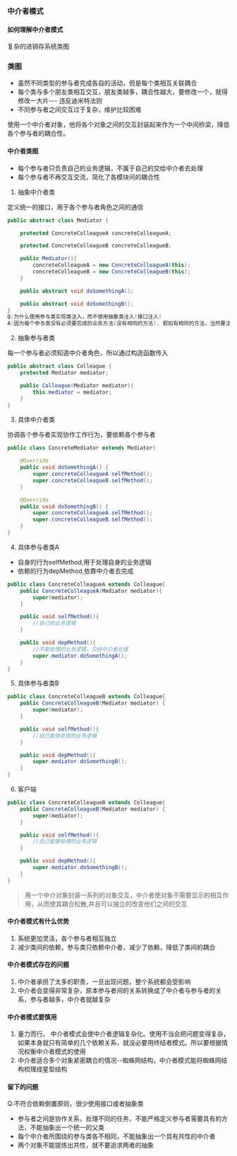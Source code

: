 ### 中介者模式

#### 如何理解中介者模式

复杂的进销存系统类图

### 类图

+ 虽然不同类型的参与者完成各自的活动，但是每个类相互关联耦合
+ 每个类与多个朋友类相互交互，朋友类越多，耦合性越大，要修改一个，就得修改一大片--- 违反迪米特法则
+ 不同参与者之间交互过于复杂，维护比较困难

使用一个中介者对象，他将各个对象之间的交互封装起来作为一个中间桥梁，降低各个参与者的耦合性。

#### 中介者类图

+ 每个参与者只负责自己的业务逻辑，不属于自己的交给中介者去处理
+ 每个参与者不再交互交流，简化了各模块间的耦合性

1. 抽象中介者类

定义统一的接口，用于各个参与者角色之间的通信
```java
public abstract class Mediator {

    protected ConcreteColleagueA concreteColleagueA;

    protected ConcreteColleagueB concreteColleagueB;

    public Mediator(){
        concreteColleagueA = new ConcreteColleagueA(this);
        concreteColleagueB = new ConcreteColleagueB(this);
    }

    public abstract void doSomethingA();

    public abstract void doSomethingB();
}
Q:为什么使用参与类实现类注入，而不使用抽象类注入(接口注入)
A:因为每个参与类没有必须要完成的业务方法(没有相同的方法), 假如有相同的方法，当然要注入抽象类做到依赖倒置。

```
2. 抽象参与者类

每一个参与者必须知道中介者角色，所以通过构造函数传入
```java
public abstract class Colleague {
    protected Mediator mediator;

    public Colleague(Mediator mediator){
        this.mediator = mediator;
    }
}
```
3. 具体中介者类

协调各个参与者实现协作工作行为，要依赖各个参与者

```java
public class ConcreteMediator extends Mediator{

    @Override
    public void doSomethingA() {
        super.concreteColleagueA.selfMethod();
        super.concreteColleagueB.selfMethod();
    }

    @Override
    public void doSomethingB() {
        super.concreteColleagueA.selfMethod();
        super.concreteColleagueB.selfMethod();
    }
}
```
4. 具体参与者类A

+ 自身的行为selfMethod,用于处理自身的业务逻辑
+ 依赖的行为depMethod,依靠中介者去完成
```java
public class ConcreteColleagueA extends Colleague{
    public ConcreteColleagueA(Mediator mediator){
        super(mediator);
    }

    public void selfMethod(){
        //自己的业务逻辑
    }

    public void depMethod(){
        //不能处理的业务逻辑，交给中介者处理
        super.mediator.doSomethingA();
    }
}
```
5. 具体参与者类B
```java
public class ConcreteColleagueB extends Colleague{
    public ConcreteColleagueB(Mediator mediator) {
        super(mediator);
    }

    public void selfMethod(){
        //自己能够处理的业务逻辑
    }

    public void depMethod(){
        super.mediator.doSomethingB();
    }
}
```

6. 客户端
```java
public class ConcreteColleagueB extends Colleague{
    public ConcreteColleagueB(Mediator mediator) {
        super(mediator);
    }

    public void selfMethod(){
        //自己能够处理的业务逻辑
    }

    public void depMethod(){
        super.mediator.doSomethingB();
    }
}
```

> 用一个中介对象封装一系列的对象交互，中介者使对象不需要显示的相互作用，从而使其耦合松散,并且可以独立的改变他们之间的交互

#### 中介者模式有什么优势
1. 系统更加灵活，各个参与者相互独立
2. 减少类间的依赖，参与类只依赖中介者，减少了依赖，降低了类间的耦合
#### 中介者模式存在的问题
1. 中介者承担了太多的职责，一旦出现问题，整个系统都会受影响
2. 中介者会变得非常复杂，原本参与者间的关系转换成了中介者与参与者的关系，参与者越多，中介者就越复杂

#### 中介者模式要慎用
1. 量力而行。 中介者模式会使中介者逻辑复杂化。使用不当会把问题变得复杂，如果本身就只有简单的几个依赖关系，就没必要用终结者模式。所以要根据情况权衡中介者模式的使用
2. 中介者适合多个对象紧密耦合的情况--蜘蛛网结构，中介者模式能将蜘蛛网结构梳理成星型结构

#### 留下的问题
Q:不符合依赖倒置原则，很少使用接口或者抽象类
+ 参与者之间是协作关系，处理不同的任务，不能严格定义参与者需要具有的方法，不能抽象出一个统一的父类
+ 每个中介者所围绕的参与类各不相同，不能抽象出一个具有共性的中介者
+ 两个对象不能提炼出共性，就不要追求两者的抽象






